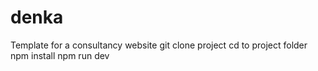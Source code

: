 # denka
Template for a consultancy website
git clone project
cd to project folder
npm install
npm run dev
